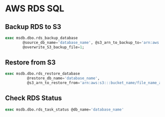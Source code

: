 # AWS RDS SQL

## Backup RDS to S3

```sql
exec msdb.dbo.rds_backup_database 
        @source_db_name='database_name', @s3_arn_to_backup_to='arn:aws:s3:::bucket_name/file_name_and_extension', 
        @overwrite_S3_backup_file=1;
```

## Restore from S3

```sql
exec msdb.dbo.rds_restore_database 
          @restore_db_name='database_name', 
          @s3_arn_to_restore_from='arn:aws:s3:::bucket_name/file_name_and_extension';
```

## Check RDS Status

```sql
exec msdb.dbo.rds_task_status @db_name='database_name'
```
